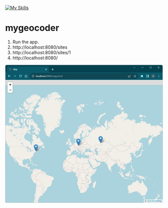 [![My Skills](https://skillicons.dev/icons?i=java,spring,gradle,html,js&theme=light)](https://skillicons.dev)
# mygeocoder

1. Run the app.
2. http://localhost:8080/sites
3. http://localhost:8080/sites/1
4. http://localhost:8080/


![screenshot](src/main/resources/static/screenshot.jpg?raw=true)
